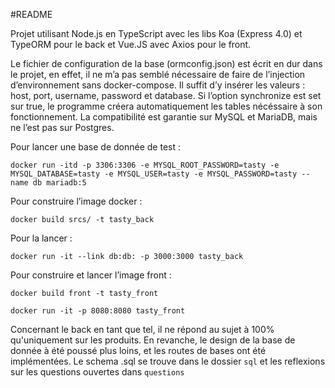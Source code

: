 #README

Projet utilisant Node.js en TypeScript avec les libs Koa (Express 4.0) et TypeORM pour le back et Vue.JS avec Axios pour le front.

Le fichier de configuration de la base (ormconfig.json) est écrit en dur dans le projet, en effet, il ne m’a pas semblé nécessaire de faire de l’injection d’environnement sans docker-compose.
Il suffit d’y insérer les valeurs : host, port, username, password et database.
Si l’option synchronize est set sur true, le programme créera automatiquement les tables nécéssaire à son fonctionnement.
La compatibilité est garantie sur MySQL et MariaDB, mais ne l’est pas sur Postgres.

Pour lancer une base de donnée de test :

`docker run -itd -p 3306:3306 -e MYSQL_ROOT_PASSWORD=tasty -e MYSQL_DATABASE=tasty -e MYSQL_USER=tasty -e MYSQL_PASSWORD=tasty --name db mariadb:5`

Pour construire l’image docker :

`docker build srcs/ -t tasty_back`

Pour la lancer :

`docker run -it --link db:db: -p 3000:3000 tasty_back`

Pour construire et lancer l’image front :

`docker build front -t tasty_front`

`docker run -it -p 8080:8080 tasty_front`

Concernant le back en tant que tel, il ne répond au sujet à 100% qu'uniquement sur les produits.
En revanche, le design de la base de donnée à été poussé plus loins, et les routes de bases ont été implémentées.
Le schema .sql se trouve dans le dossier `sql` et les reflexions sur les questions ouvertes dans `questions`
